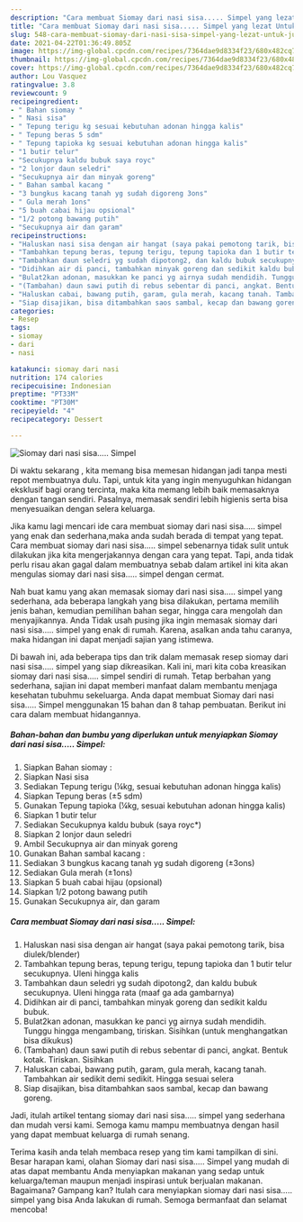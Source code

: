 ```yaml
---
description: "Cara membuat Siomay dari nasi sisa..... Simpel yang lezat Untuk Jualan"
title: "Cara membuat Siomay dari nasi sisa..... Simpel yang lezat Untuk Jualan"
slug: 548-cara-membuat-siomay-dari-nasi-sisa-simpel-yang-lezat-untuk-jualan
date: 2021-04-22T01:36:49.805Z
image: https://img-global.cpcdn.com/recipes/7364dae9d8334f23/680x482cq70/siomay-dari-nasi-sisa-simpel-foto-resep-utama.jpg
thumbnail: https://img-global.cpcdn.com/recipes/7364dae9d8334f23/680x482cq70/siomay-dari-nasi-sisa-simpel-foto-resep-utama.jpg
cover: https://img-global.cpcdn.com/recipes/7364dae9d8334f23/680x482cq70/siomay-dari-nasi-sisa-simpel-foto-resep-utama.jpg
author: Lou Vasquez
ratingvalue: 3.8
reviewcount: 9
recipeingredient:
- " Bahan siomay "
- " Nasi sisa"
- " Tepung terigu kg sesuai kebutuhan adonan hingga kalis"
- " Tepung beras 5 sdm"
- " Tepung tapioka kg sesuai kebutuhan adonan hingga kalis"
- "1 butir telur"
- "Secukupnya kaldu bubuk saya royc"
- "2 lonjor daun seledri"
- "Secukupnya air dan minyak goreng"
- " Bahan sambal kacang "
- "3 bungkus kacang tanah yg sudah digoreng 3ons"
- " Gula merah 1ons"
- "5 buah cabai hijau opsional"
- "1/2 potong bawang putih"
- "Secukupnya air dan garam"
recipeinstructions:
- "Haluskan nasi sisa dengan air hangat (saya pakai pemotong tarik, bisa diulek/blender)"
- "Tambahkan tepung beras, tepung terigu, tepung tapioka dan 1 butir telur secukupnya. Uleni hingga kalis"
- "Tambahkan daun seledri yg sudah dipotong2, dan kaldu bubuk secukupnya. Uleni hingga rata (maaf ga ada gambarnya)"
- "Didihkan air di panci, tambahkan minyak goreng dan sedikit kaldu bubuk."
- "Bulat2kan adonan, masukkan ke panci yg airnya sudah mendidih. Tunggu hingga mengambang, tiriskan. Sisihkan (untuk menghangatkan bisa dikukus)"
- "(Tambahan) daun sawi putih di rebus sebentar di panci, angkat. Bentuk kotak. Tiriskan. Sisihkan"
- "Haluskan cabai, bawang putih, garam, gula merah, kacang tanah. Tambahkan air sedikit demi sedikit. Hingga sesuai selera"
- "Siap disajikan, bisa ditambahkan saos sambal, kecap dan bawang goreng."
categories:
- Resep
tags:
- siomay
- dari
- nasi

katakunci: siomay dari nasi 
nutrition: 174 calories
recipecuisine: Indonesian
preptime: "PT33M"
cooktime: "PT30M"
recipeyield: "4"
recipecategory: Dessert

---
```



![Siomay dari nasi sisa..... Simpel](https://img-global.cpcdn.com/recipes/7364dae9d8334f23/680x482cq70/siomay-dari-nasi-sisa-simpel-foto-resep-utama.jpg)

Di waktu  sekarang , kita memang bisa memesan hidangan jadi tanpa mesti repot membuatnya dulu. Tapi, untuk kita yang ingin menyuguhkan hidangan eksklusif bagi orang tercinta, maka kita memang lebih baik memasaknya dengan tangan sendiri. Pasalnya, memasak sendiri lebih higienis serta bisa menyesuaikan dengan selera keluarga.

Jika kamu lagi mencari ide cara membuat siomay dari nasi sisa..... simpel yang enak dan sederhana,maka anda sudah berada di tempat yang tepat. Cara membuat siomay dari nasi sisa..... simpel  sebenarnya tidak sulit untuk dilakukan jika kita mengerjakannya dengan cara yang tepat. Tapi, anda tidak perlu risau akan gagal dalam membuatnya 
sebab dalam artikel ini kita akan mengulas siomay dari nasi sisa..... simpel dengan cermat.  



Nah buat kamu yang akan memasak siomay dari nasi sisa..... simpel yang sederhana, ada beberapa langkah yang bisa dilakukan, pertama memilih jenis bahan, kemudian pemilihan bahan segar, hingga cara mengolah dan menyajikannya. Anda Tidak usah pusing jika ingin memasak siomay dari nasi sisa..... simpel yang enak di rumah. Karena, asalkan anda  tahu caranya, maka hidangan ini dapat menjadi sajian yang istimewa.

Di bawah ini, ada beberapa tips dan trik dalam memasak resep siomay dari nasi sisa..... simpel yang siap dikreasikan. Kali ini, mari kita coba kreasikan siomay dari nasi sisa..... simpel sendiri di rumah. Tetap berbahan yang sederhana, sajian ini dapat memberi manfaat dalam membantu menjaga kesehatan tubuhmu sekeluarga. Anda dapat membuat Siomay dari nasi sisa..... Simpel menggunakan 15 bahan dan 8 tahap pembuatan. Berikut ini cara dalam membuat hidangannya.

<!--inarticleads1-->

##### Bahan-bahan dan bumbu yang diperlukan untuk menyiapkan Siomay dari nasi sisa..... Simpel:

1. Siapkan  Bahan siomay :
1. Siapkan  Nasi sisa
1. Sediakan  Tepung terigu (¼kg, sesuai kebutuhan adonan hingga kalis)
1. Siapkan  Tepung beras (±5 sdm)
1. Gunakan  Tepung tapioka (¼kg, sesuai kebutuhan adonan hingga kalis)
1. Siapkan 1 butir telur
1. Sediakan Secukupnya kaldu bubuk (saya royc*)
1. Siapkan 2 lonjor daun seledri
1. Ambil Secukupnya air dan minyak goreng
1. Gunakan  Bahan sambal kacang :
1. Sediakan 3 bungkus kacang tanah yg sudah digoreng (±3ons)
1. Sediakan  Gula merah (±1ons)
1. Siapkan 5 buah cabai hijau (opsional)
1. Siapkan 1/2 potong bawang putih
1. Gunakan Secukupnya air, dan garam




<!--inarticleads2-->

##### Cara membuat Siomay dari nasi sisa..... Simpel:

1. Haluskan nasi sisa dengan air hangat (saya pakai pemotong tarik, bisa diulek/blender)
1. Tambahkan tepung beras, tepung terigu, tepung tapioka dan 1 butir telur secukupnya. Uleni hingga kalis
1. Tambahkan daun seledri yg sudah dipotong2, dan kaldu bubuk secukupnya. Uleni hingga rata (maaf ga ada gambarnya)
1. Didihkan air di panci, tambahkan minyak goreng dan sedikit kaldu bubuk.
1. Bulat2kan adonan, masukkan ke panci yg airnya sudah mendidih. Tunggu hingga mengambang, tiriskan. Sisihkan (untuk menghangatkan bisa dikukus)
1. (Tambahan) daun sawi putih di rebus sebentar di panci, angkat. Bentuk kotak. Tiriskan. Sisihkan
1. Haluskan cabai, bawang putih, garam, gula merah, kacang tanah. Tambahkan air sedikit demi sedikit. Hingga sesuai selera
1. Siap disajikan, bisa ditambahkan saos sambal, kecap dan bawang goreng.




Jadi, itulah artikel tentang  siomay dari nasi sisa..... simpel  yang sederhana dan mudah versi kami. Semoga kamu mampu membuatnya dengan hasil yang dapat membuat keluarga di rumah senang. 

Terima kasih anda telah membaca resep yang tim kami tampilkan di sini. Besar harapan kami, olahan  Siomay dari nasi sisa..... Simpel yang mudah di atas dapat membantu Anda menyiapkan makanan yang sedap untuk keluarga/teman maupun menjadi inspirasi untuk berjualan makanan. Bagaimana? Gampang kan? Itulah cara menyiapkan siomay dari nasi sisa..... simpel yang bisa Anda lakukan di rumah. Semoga bermanfaat dan selamat mencoba!

